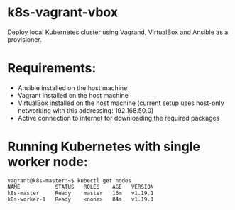 # k8s-vagrant-vbox
Deploy local Kubernetes cluster using Vagrand, VirtualBox and Ansible as a provisioner.


# Requirements:
  - Ansible installed on the host machine
  - Vagrant installed on the host machine
  - VirtualBox installed on the host machine (current setup uses host-only networking with this addressing: 192.168.50.0)
  - Active connection to internet for downloading the required packages


# Running Kubernetes with single worker node:
```
vagrant@k8s-master:~$ kubectl get nodes
NAME           STATUS   ROLES    AGE   VERSION
k8s-master     Ready    master   16m   v1.19.1
k8s-worker-1   Ready    <none>   84s   v1.19.1
```